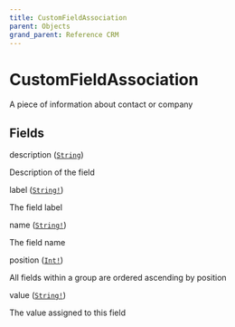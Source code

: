 ```yaml
---
title: CustomFieldAssociation
parent: Objects
grand_parent: Reference CRM
---
```


# CustomFieldAssociation

A piece of information about contact or company

## Fields

<div class="field-entry ">
  <span id="description" class="field-name anchored">description (<code><a href="/docs/reference_crm/scalar/string">String</a></code>)</span>

  <div class="description-wrapper">
   <p>Description of the field</p>

  </div>
</div>

<div class="field-entry ">
  <span id="label" class="field-name anchored">label (<code><a href="/docs/reference_crm/scalar/string">String!</a></code>)</span>

  <div class="description-wrapper">
   <p>The field label</p>

  </div>
</div>

<div class="field-entry ">
  <span id="name" class="field-name anchored">name (<code><a href="/docs/reference_crm/scalar/string">String!</a></code>)</span>

  <div class="description-wrapper">
   <p>The field name</p>

  </div>
</div>

<div class="field-entry ">
  <span id="position" class="field-name anchored">position (<code><a href="/docs/reference_crm/scalar/int">Int!</a></code>)</span>

  <div class="description-wrapper">
   <p>All fields within a group are ordered ascending by position</p>

  </div>
</div>

<div class="field-entry ">
  <span id="value" class="field-name anchored">value (<code><a href="/docs/reference_crm/scalar/string">String!</a></code>)</span>

  <div class="description-wrapper">
   <p>The value assigned to this field</p>

  </div>
</div>

